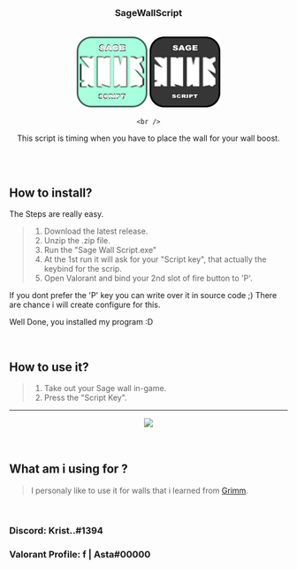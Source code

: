 <br />
<h3 align="center">SageWallScript</h3>


<br />


<div align="center">
    <tr>
        <td>
            <img src="icon.png" width="128" height="128">
        </td>
        <td>
            <img src="icon_dark.png" width="128" height="128">
        </td>
    </tr>
    
    
    <br />
    
    
  <p align="center">
        This script is timing when you have to place the wall for your wall boost.
    <br />
    <br />
  </p>
</div>


<br />



## How to install?

The Steps are really easy.

> 1. Download the latest release.
> 2. Unzip the .zip file.
> 3. Run the "Sage Wall Script.exe"
> 4. At the 1st run it will ask for your "Script key", that actually the keybind for the scrip.
> 5. Open Valorant and bind your 2nd slot of fire button to 'P'.

If you dont prefer the 'P' key you can write over it in source code ;)
There are chance i will create configure for this.

Well Done, you installed my program :D



<br />


## How to use it?

> 1. Take out your Sage wall in-game.
> 2. Press the "Script Key".
___

<p align="center">
  <img src="https://user-images.githubusercontent.com/70468074/184510701-65c94d98-b223-48dc-9b09-e4ca12b8d7d9.gif" >
</p>


<br />


## What am i using for ?

> I personaly like to use it for walls that i learned from [Grimm](https://www.twitch.tv/grimm).


<br />


### Discord: Krist..#1394
### Valorant Profile: f | Asta#00000
